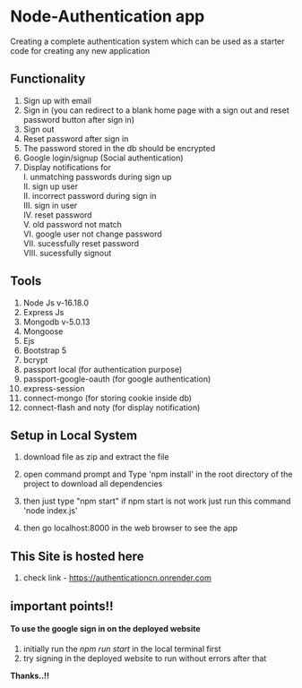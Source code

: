 # Node-Authentication app

Creating a complete authentication system which can be used as a starter code for creating any new application

## Functionality

1. Sign up with email
2. Sign in (you can redirect to a blank home page with a sign out and reset password button after sign in)
3. Sign out
4. Reset password after sign in
5. The password stored in the db should be encrypted
6. Google login/signup (Social authentication)
7. Display notifications for <br>
   I. unmatching passwords during sign up <br>
   II. sign up user<br>
   II. incorrect password during sign in<br>
   III. sign in user<br>
   IV. reset password <br>
   V. old password not match <br>
   VI. google user not change password<br>
   VII. sucessfully reset password<br>
   VIII. sucessfully signout<br>

## Tools

1. Node Js v-16.18.0
2. Express Js
3. Mongodb v-5.0.13
4. Mongoose
5. Ejs
6. Bootstrap 5
7. bcrypt
8. passport local (for authentication purpose)
9. passport-google-oauth (for google authentication)
10. express-session
11. connect-mongo (for storing cookie inside db)
12. connect-flash and noty (for display notification)

## Setup in Local System

1. download file as zip and extract the file
2. open command prompt and Type 'npm install' in the root directory of the project to download all dependencies

3. then just type "npm start" if npm start is not work just run this command 'node index.js'

4. then go localhost:8000 in the web browser to see the app

## This Site is hosted here

1. check link - https://authenticationcn.onrender.com

## important points!!

#### To use the google sign in on the deployed website

1. initially run the _npm run start_ in the local terminal first
2. try signing in the deployed website to run without errors after that

**Thanks..!!**
